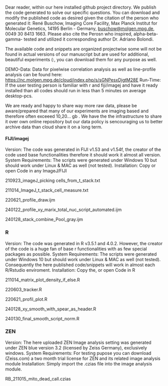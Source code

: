 Dear reader, within our here installed github project directory. We publish the code generated to solve our specific questions. You can download and modify the published code as desired given the citation of the person who generated it:
René Buschow, Imaging Core Facility, Max Planck Institut for Molecular Genetics, 14195 Berlin - Germany, buschow@molgen.mpg.de, 0049 30 8413 1663. 
Please also cite the Perosn who inspired, alpha-beta-gamma- tested and utilized it corresponding author Dr. Adriano Bolondi.

The available code and snippets are organized projectwise some will not be found in actual versions of our manuscript but are used for additional, beautiful experiments (:, you can download them for any purpose as well. 

DEMO-Data: Data for pixelwise correlation analysis as well as line-profile analysis can be found here: https://nc.molgen.mpg.de/cloud/index.php/s/sGNPesxDjgtM28E
Run-Time: If the user testing person is familiar with r and fiji/imagej and have it ready installed than all codes should run in less than 5 minutes on average desktop-pcs.


We are ready and happy to share way more raw data, please be aware/prepared that many of our experiments are imaging based and therefore often exceeed 10,20... gb . 
We have the the infrastructure to share it over own online repository but our data policy is sencouraging us to better archive data than cloud share it on a long term.

#### FIJI/imagej
Version: The code was generated in FIJI v1.53 and v1.54f, the creator of the code used base functionalities therefore it should work it almost all version. 
System Requirements: The scripts were generated under Windows 10 but should work under Linux & MAC as well (not tested).
Installation: Copy or open Code in any ImageJ/FIJI 

210923_imageJ_picking cells_from_t_stack.txt

211014_ImageJ_t_stack_cell_measure.txt

220621_profile_draw.ijm

240122_profile_xy_marix_total_nuc_script_automated.ijm

240128_stack_combine_Pool_gray.ijm



### R ### 
Version: The code was generated in R v3.5.1 and 4.0.2. However, the creator of the code is a huge fan of base r functionalities with as few special packages as possible. 
System Requirements: The scripts were generated under Windows 10 but should work under Linux & MAC as well (not tested). 
Consequently the here published code/snippets will work in almost each R/Rstudio enviroment.
Installation: Copy the, or open Code in R 

211014_matrix_plot_density_if_else.R

220603_tracker.R

220621_profil_plot.R

240128_xy_smooth_with_spear_as_header.R  

240130_final_smooth_script_norm.R

### ZEN ### 
Version: The here uploaded ZEN Image analysis setting was generated under ZEN blue version 3.2 (licensed by Zeiss Germany), exclusively windows.
System Requirements: For testing pupose you can download (Zeiss.com) a two month trial license for ZEN and its 
related image analysis module
Installation:  Simply import the .czias file into the image analysis module.

RB_211015_mito_dead_call.czias

